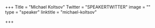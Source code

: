 +++
Title = "Michael Koltsov"
Twitter = "SPEAKERTWITTER"
image = ""
type = "speaker"
linktitle = "michael-koltsov"

+++

